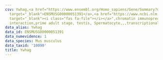 ```yaml
---
csv: Ywhag,<a href="https://www.ensembl.org/Homo_sapiens/Gene/Summary?db=core;g=ENSMUSG00000051391"
  target="_blank">ENSMUSG00000051391</a>,<a href="https://www.ncbi.nlm.nih.gov/pubmed/25450459"
  target="_blank"><i class="fas fa-file"></i></a>",chromatin immunoprecipitation assay,direct
  interaction,prime adult stage, testis, Spermatocyte,,,transcriptional regulation,
data_alias: Ywhag
data_id: ENSMUSG00000051391
data_numevidence: 1
data_species: Mus musculus
data_taxid: '10090'
title: Ywhag
---
```

